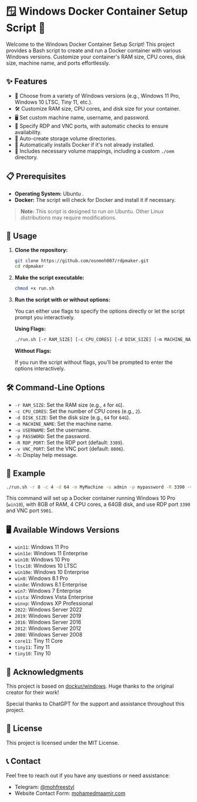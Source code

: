 

# 🪟 Windows Docker Container Setup Script 🚀

Welcome to the Windows Docker Container Setup Script! This project provides a Bash script to create and run a Docker container with various Windows versions. Customize your container's RAM size, CPU cores, disk size, machine name, and ports effortlessly.

## ✨ Features

- 🎨 Choose from a variety of Windows versions (e.g., Windows 11 Pro, Windows 10 LTSC, Tiny 11, etc.).
- 🛠 Customize RAM size, CPU cores, and disk size for your container.
- 🖥 Set custom machine name, username, and password.
- 🔐 Specify RDP and VNC ports, with automatic checks to ensure availability.
- 📂 Auto-create storage volume directories.
- 🐳 Automatically installs Docker if it's not already installed.
- 📁 Includes necessary volume mappings, including a custom `./oem` directory.

## 📋 Prerequisites

- **Operating System:** Ubuntu .
- **Docker:** The script will check for Docker and install it if necessary.
> **Note:** This script is designed to run on Ubuntu. Other Linux distributions may require modifications.

## 🏃 Usage

1. **Clone the repository:**

   ```bash
   git clone https://github.com/osnmoh007/rdpmaker.git
   cd rdpmaker
   ```

2. **Make the script executable:**

   ```bash
   chmod +x run.sh
   ```

3. **Run the script with or without options:**

   You can either use flags to specify the options directly or let the script prompt you interactively.

   **Using Flags:**

   ```bash
   ./run.sh [-r RAM_SIZE] [-c CPU_CORES] [-d DISK_SIZE] [-m MACHINE_NAME] [-u USERNAME] [-p PASSWORD] [-R RDP_PORT] [-v VNC_PORT] [-h]
   ```

   **Without Flags:**

   If you run the script without flags, you'll be prompted to enter the options interactively.

## 🛠 Command-Line Options

- `-r RAM_SIZE`: Set the RAM size (e.g., `4` for `4G`).
- `-c CPU_CORES`: Set the number of CPU cores (e.g., `2`).
- `-d DISK_SIZE`: Set the disk size (e.g., `64` for `64G`).
- `-m MACHINE_NAME`: Set the machine name.
- `-u USERNAME`: Set the username.
- `-p PASSWORD`: Set the password.
- `-R RDP_PORT`: Set the RDP port (default: `3389`).
- `-v VNC_PORT`: Set the VNC port (default: `8006`).
- `-h`: Display help message.

## 📑 Example

```bash
./run.sh -r 8 -c 4 -d 64 -m MyMachine -u admin -p mypassword -R 3390 -v 5901
```

This command will set up a Docker container running Windows 10 Pro (`win10`), with 8GB of RAM, 4 CPU cores, a 64GB disk, and use RDP port `3390` and VNC port `5901`.

## 🖥 Available Windows Versions

- `win11`: Windows 11 Pro
- `win11e`: Windows 11 Enterprise
- `win10`: Windows 10 Pro
- `ltsc10`: Windows 10 LTSC
- `win10e`: Windows 10 Enterprise
- `win8`: Windows 8.1 Pro
- `win8e`: Windows 8.1 Enterprise
- `win7`: Windows 7 Enterprise
- `vista`: Windows Vista Enterprise
- `winxp`: Windows XP Professional
- `2022`: Windows Server 2022
- `2019`: Windows Server 2019
- `2016`: Windows Server 2016
- `2012`: Windows Server 2012
- `2008`: Windows Server 2008
- `core11`: Tiny 11 Core
- `tiny11`: Tiny 11
- `tiny10`: Tiny 10

## 🙌 Acknowledgments

This project is based on [dockur/windows](https://github.com/dockur/windows/tree/master). Huge thanks to the original creator for their work!

Special thanks to ChatGPT for the support and assistance throughout this project.

## 📄 License

This project is licensed under the MIT License.

## 📞 Contact

Feel free to reach out if you have any questions or need assistance:
- Telegram: [@mohfreestyl](https://t.me/mohfreestyl)
- Website Contact Form: [mohamedmaamir.com](https://mohamedmaamir.com)

